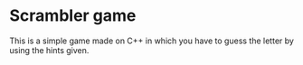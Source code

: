 # Scrambler game
This is a simple game made on C++ in which you have to guess the letter by using the hints given.
